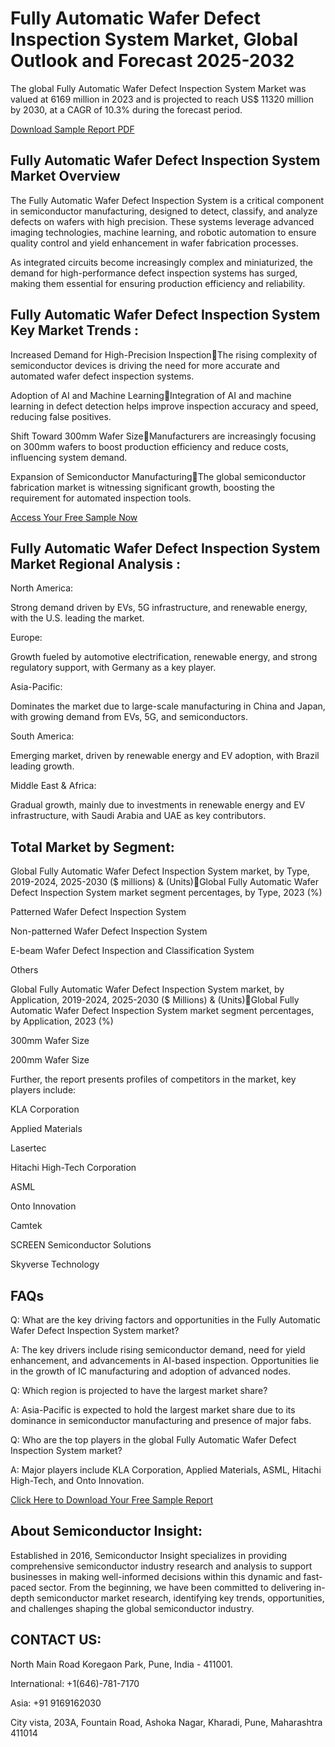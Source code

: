 <h1>Fully Automatic Wafer Defect Inspection System Market, Global Outlook and Forecast 2025-2032</h1>

The global Fully Automatic Wafer Defect Inspection System Market was valued at 6169 million in 2023 and is projected to reach US$ 11320 million by 2030, at a CAGR of 10.3% during the forecast period.

[Download Sample Report PDF](https://semiconductorinsight.com/download-sample-report/?product_id=92896)

<h2>Fully Automatic Wafer Defect Inspection System Market Overview</h2>

The Fully Automatic Wafer Defect Inspection System is a critical component in semiconductor manufacturing, designed to detect, classify, and analyze defects on wafers with high precision. These systems leverage advanced imaging technologies, machine learning, and robotic automation to ensure quality control and yield enhancement in wafer fabrication processes.

As integrated circuits become increasingly complex and miniaturized, the demand for high-performance defect inspection systems has surged, making them essential for ensuring production efficiency and reliability.

<h2>Fully Automatic Wafer Defect Inspection System Key Market Trends  :</h2>

Increased Demand for High-Precision InspectionThe rising complexity of semiconductor devices is driving the need for more accurate and automated wafer defect inspection systems.

Adoption of AI and Machine LearningIntegration of AI and machine learning in defect detection helps improve inspection accuracy and speed, reducing false positives.

Shift Toward 300mm Wafer SizeManufacturers are increasingly focusing on 300mm wafers to boost production efficiency and reduce costs, influencing system demand.

Expansion of Semiconductor ManufacturingThe global semiconductor fabrication market is witnessing significant growth, boosting the requirement for automated inspection tools.

[Access Your Free Sample Now](https://semiconductorinsight.com/report/fully-automatic-wafer-defect-inspection-system-market/)

<h2>Fully Automatic Wafer Defect Inspection System Market Regional Analysis :</h2>

North America:

Strong demand driven by EVs, 5G infrastructure, and renewable energy, with the U.S. leading the market.

Europe:

Growth fueled by automotive electrification, renewable energy, and strong regulatory support, with Germany as a key player.

Asia-Pacific:

Dominates the market due to large-scale manufacturing in China and Japan, with growing demand from EVs, 5G, and semiconductors.

South America:

Emerging market, driven by renewable energy and EV adoption, with Brazil leading growth.

Middle East & Africa:

Gradual growth, mainly due to investments in renewable energy and EV infrastructure, with Saudi Arabia and UAE as key contributors.

<h2>Total Market by Segment:</h2>

Global Fully Automatic Wafer Defect Inspection System market, by Type, 2019-2024, 2025-2030 ($ millions) & (Units)Global Fully Automatic Wafer Defect Inspection System market segment percentages, by Type, 2023 (%)

Patterned Wafer Defect Inspection System

Non-patterned Wafer Defect Inspection System

E-beam Wafer Defect Inspection and Classification System

Others

Global Fully Automatic Wafer Defect Inspection System market, by Application, 2019-2024, 2025-2030 ($ Millions) & (Units)Global Fully Automatic Wafer Defect Inspection System market segment percentages, by Application, 2023 (%)

300mm Wafer Size

200mm Wafer Size

Further, the report presents profiles of competitors in the market, key players include:

KLA Corporation

Applied Materials

Lasertec

Hitachi High-Tech Corporation

ASML

Onto Innovation

Camtek

SCREEN Semiconductor Solutions

Skyverse Technology

<h2>FAQs</h2>

Q: What are the key driving factors and opportunities in the Fully Automatic Wafer Defect Inspection System market?

A: The key drivers include rising semiconductor demand, need for yield enhancement, and advancements in AI-based inspection. Opportunities lie in the growth of IC manufacturing and adoption of advanced nodes.

Q: Which region is projected to have the largest market share?

A: Asia-Pacific is expected to hold the largest market share due to its dominance in semiconductor manufacturing and presence of major fabs.

Q: Who are the top players in the global Fully Automatic Wafer Defect Inspection System market?

A: Major players include KLA Corporation, Applied Materials, ASML, Hitachi High-Tech, and Onto Innovation.

[Click Here to Download Your Free Sample Report ](https://semiconductorinsight.com/download-sample-report/?product_id=92896)

<h2>About Semiconductor Insight:</h2>

Established in 2016, Semiconductor Insight specializes in providing comprehensive semiconductor industry research and analysis to support businesses in making well-informed decisions within this dynamic and fast-paced sector. From the beginning, we have been committed to delivering in-depth semiconductor market research, identifying key trends, opportunities, and challenges shaping the global semiconductor industry.

<h2>CONTACT US:</h2>

North Main Road Koregaon Park, Pune, India - 411001.

International: +1(646)-781-7170

Asia: +91 9169162030

City vista, 203A, Fountain Road, Ashoka Nagar, Kharadi, Pune, Maharashtra 411014
